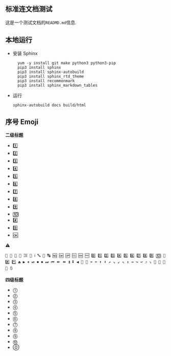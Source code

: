 ## 标准连文档测试

这是一个测试文档的`READMD.md`信息.

## 本地运行

- 安装 Sphinx

  ```
    yum -y install git make python3 python3-pip
    pip3 install sphinx
    pip3 install sphinx-autobuild
    pip3 install sphinx_rtd_theme
    pip3 install recommonmark
    pip3 install sphinx_markdown_tables
  ```

- 运行

  ```
  sphinx-autobuild docs build/html
  ```

## 序号 Emoji

**二级标题**

- 1️⃣
- 2️⃣
- 3️⃣
- 4️⃣
- 5️⃣
- 6️⃣
- 7️⃣
- 8️⃣
- 9️⃣
- 🔟
- #️⃣
- 0️⃣
- 🆗

⚠️

```
🚻 🚮 🎦 📶 🈁 🔣 ℹ️ 🔤 🔡 🔠 🆖 🆗 🆙 🆒 🆕 🆓 0️⃣ 1️⃣ 2️⃣ 3️⃣ 4️⃣ 5️⃣ 6️⃣ 7️⃣ 8️⃣ 9️⃣ 🔟 🔢 #️⃣ *️⃣ ⏏️ ▶️ ⏸ ⏯ ⏹ ⏺ ⏭ ⏮ ⏩ ⏪ ⏫ ⏬ ◀️ 🔼 🔽 ➡️ ⬅️ ⬆️ ⬇️ ↗️ ↘️ ↙️ ↖️ ↕️ ↔️ ↪️ ↩️ ⤴️ ⤵️ 🔀 🔁 🔂 🔄 🔃
```

**四级标题**

- ⓵
- ⓶
- ⓷
- ⓸
- ⓹
- ⓺
- ⓻
- ⓼
- ⓽
- ⓾
- ⓪

